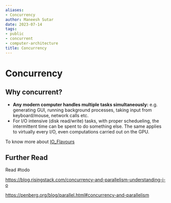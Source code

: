 ```yaml
---
aliases:
- Concurrency
author: Maneesh Sutar
date: 2023-07-14
tags:
- public
- concurrent
- computer-architecture
title: Concurrency
---
```


# Concurrency

## Why concurrent?

* **Any modern computer handles multiple tasks simultaneously:** e.g. generating GUI, running background processes, taking input from keyboard/mouse, network calls etc.
* For I/O intensive (disk read/write) tasks, with proper schedueling, the intermittent time can be spent to do something else. The same applies to virtually every I/O, even computations carried out on the GPU.

To know more about [IO_Flavours](../IO/IO_Flavours.md)

## Further Read

Read #todo

<https://blog.risingstack.com/concurrency-and-parallelism-understanding-i-o>

<https://penberg.org/blog/parallel.html#concurrency-and-parallelism>
